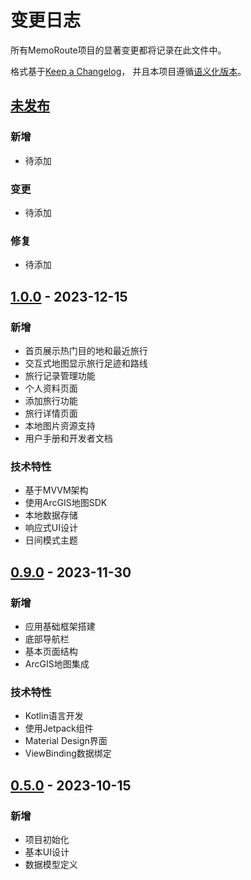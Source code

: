 # 变更日志

所有MemoRoute项目的显著变更都将记录在此文件中。

格式基于[Keep a Changelog](https://keepachangelog.com/zh-CN/1.0.0/)，
并且本项目遵循[语义化版本](https://semver.org/lang/zh-CN/)。

## [未发布]

### 新增
- 待添加

### 变更
- 待添加

### 修复
- 待添加

## [1.0.0] - 2023-12-15

### 新增
- 首页展示热门目的地和最近旅行
- 交互式地图显示旅行足迹和路线
- 旅行记录管理功能
- 个人资料页面
- 添加旅行功能
- 旅行详情页面
- 本地图片资源支持
- 用户手册和开发者文档

### 技术特性
- 基于MVVM架构
- 使用ArcGIS地图SDK
- 本地数据存储
- 响应式UI设计
- 日间模式主题

## [0.9.0] - 2023-11-30

### 新增
- 应用基础框架搭建
- 底部导航栏
- 基本页面结构
- ArcGIS地图集成

### 技术特性
- Kotlin语言开发
- 使用Jetpack组件
- Material Design界面
- ViewBinding数据绑定

## [0.5.0] - 2023-10-15

### 新增
- 项目初始化
- 基本UI设计
- 数据模型定义

[未发布]: https://github.com/yourusername/memoroutev2/compare/v1.0.0...HEAD
[1.0.0]: https://github.com/yourusername/memoroutev2/compare/v0.9.0...v1.0.0
[0.9.0]: https://github.com/yourusername/memoroutev2/compare/v0.5.0...v0.9.0
[0.5.0]: https://github.com/yourusername/memoroutev2/releases/tag/v0.5.0 
